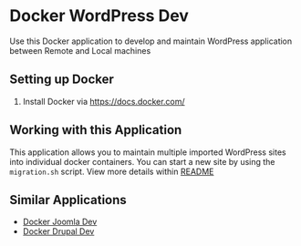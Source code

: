 # Docker WordPress Dev

Use this Docker application to develop and maintain WordPress application between Remote and Local machines

## Setting up Docker

1. Install Docker via https://docs.docker.com/

## Working with this Application

This application allows you to maintain multiple imported WordPress sites into individual docker containers. You can start a new site by using the `migration.sh` script. View more details within [ README ](dev/README.md)

## Similar Applications

* [Docker Joomla  Dev](https://github.com/jonepl/Docker-Joomla-Dev)
* [Docker Drupal Dev](https://github.com/jonepl/Docker-Drupal-Dev)